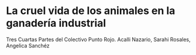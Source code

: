 # La cruel vida de los animales en la ganadería industrial
Tres Cuartas Partes del Colectivo Punto Rojo.
Acalli Nazario, Sarahi Rosales, Angelica Sanchéz
